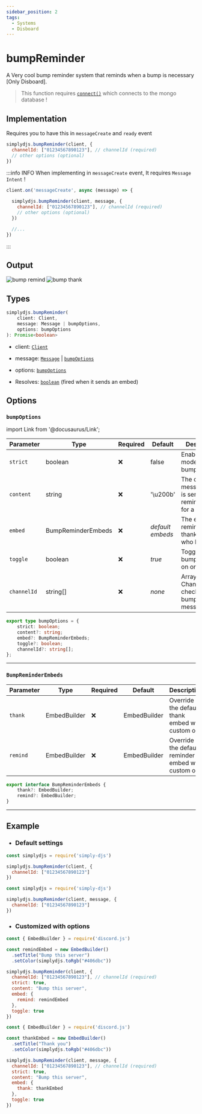 ```yaml
---
sidebar_position: 2
tags:
  - Systems
  - Disboard
---
```


# bumpReminder

 A Very cool bump reminder system that reminds when a bump is necessary
 [Only Disboard].


> This function requires [`connect()`](/docs/general/connect/) which connects to the mongo database !

## Implementation

Requires you to have this in `messageCreate` and `ready` event

```js title="ready.js"
simplydjs.bumpReminder(client, {
  channelId: ["01234567890123"], // channelId (required)
  // other options (optional)
})
```


:::info INFO
When implementing in `messageCreate` event, It requires `Message Intent` !

```js title="messageCreate.js"
client.on('messageCreate', async (message) => {
  
  simplydjs.bumpReminder(client, message, {
    channelId: ["01234567890123"], // channelId (required)
    // other options (optional)
  })

  //...
})
```
:::


## Output

![bump remind](https://i.postimg.cc/vH1F8r0d/image.png)
![bump thank](https://i.postimg.cc/RFyFqSxS/image.png)

## Types
```ts
simplydjs.bumpReminder(
	client: Client,
	message: Message | bumpOptions,
	options: bumpOptions
): Promise<boolean>
```

- client: [`Client`](https://old.discordjs.dev/#/docs/discord.js/main/class/Client)
- message: [`Message`](https://old.discordjs.dev/#/docs/discord.js/main/class/Message) | [`bumpOptions`](#bumpoptions)
- options: [`bumpOptions`](#bumpoptions)

- Resolves: [`boolean`](https://developer.mozilla.org/en-US/docs/Web/JavaScript/Reference/Global_Objects/Boolean) (fired when it sends an embed)

## Options

### `bumpOptions`

import Link from '@docusaurus/Link';

| Parameter | Type | Required | Default | Description |
| --------- | ----- | -------- | -------- | ---------- |
| `strict` | <Link to="https://developer.mozilla.org/en-US/docs/Web/JavaScript/Reference/Global_Objects/Boolean">boolean</Link>       | ❌ | false | Enables strict mode in bumpReminder |
| `content` | <Link to="https://developer.mozilla.org/en-US/docs/Web/JavaScript/Reference/Global_Objects/String">string</Link>       | ❌        | '\u200b'  | The content of message that is sent to remind (useful for a ping) |
| `embed` | <Link to="#bumpreminderembeds">BumpReminderEmbeds</Link> | ❌  | _default embeds_     | The embeds to remind or thank the user who bumped |
| `toggle` | <Link to="https://developer.mozilla.org/en-US/docs/Web/JavaScript/Reference/Global_Objects/Boolean">boolean</Link>       | ❌        | _true_     | Toggle the bumpReminder on or off. |
| `channelId`       | <Link to="https://old.discordjs.dev/#/docs/discord.js/main/class/TextChannel?scrollTo=id">string[]</Link> | ❌ | _none_     | Array of Channel Id to check any bump messages  |


```ts
export type bumpOptions = {
	strict: boolean;
	content?: string;
	embed?: BumpReminderEmbeds;
	toggle?: boolean;
	channelId?: string[];
};
```

-------------

### `BumpReminderEmbeds`

| Parameter | Type | Required | Default | Description |
| --------- | ----- | -------- | -------- | ---------- |
| `thank` | <Link to="https://old.discordjs.dev/#/docs/discord.js/main/class/EmbedBuilder">EmbedBuilder</Link>       | ❌  | EmbedBuilder  | Override the default thank embed with custom one |
| `remind` | <Link to="https://old.discordjs.dev/#/docs/discord.js/main/class/EmbedBuilder">EmbedBuilder</Link>  | ❌  | EmbedBuilder  | Override the default reminder embed with custom one |

```ts
export interface BumpReminderEmbeds {
	thank?: EmbedBuilder;
	remind?: EmbedBuilder;
}
```

---------------------

## Example

- ### Default settings

```js title="ready.js"
const simplydjs = require('simply-djs')

simplydjs.bumpReminder(client, {
  channelId: ["01234567890123"]
})
```

```js title="messageCreate.js"
const simplydjs = require('simply-djs')

simplydjs.bumpReminder(client, message, {
  channelId: ["01234567890123"]
})
```

- ### Customized with options

```js title="ready.js"
const { EmbedBuilder } = require('discord.js')

const remindEmbed = new EmbedBuilder()
  .setTitle("Bump this server")
  .setColor(simplydjs.toRgb("#406dbc"))

simplydjs.bumpReminder(client, {
  channelId: ["01234567890123"], // channelId (required)
  strict: true,
  content: "Bump this server",
  embed: {
    remind: remindEmbed
  },
  toggle: true
})
```

```js title="messageCreate.js"
const { EmbedBuilder } = require('discord.js')

const thankEmbed = new EmbedBuilder()
  .setTitle("Thank you")
  .setColor(simplydjs.toRgb("#406dbc"))

simplydjs.bumpReminder(client, message, {
  channelId: ["01234567890123"], // channelId (required)
  strict: true,
  content: "Bump this server",
  embed: {
    thank: thankEmbed
  },
  toggle: true
})
```
